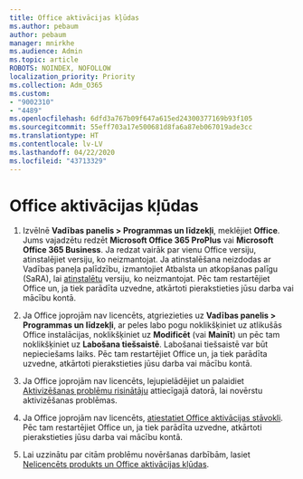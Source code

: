```yaml
---
title: Office aktivācijas kļūdas
ms.author: pebaum
author: pebaum
manager: mnirkhe
ms.audience: Admin
ms.topic: article
ROBOTS: NOINDEX, NOFOLLOW
localization_priority: Priority
ms.collection: Adm_O365
ms.custom:
- "9002310"
- "4489"
ms.openlocfilehash: 6dfd3a767b09f647a615ed24300377169b93f105
ms.sourcegitcommit: 55eff703a17e500681d8fa6a87eb067019ade3cc
ms.translationtype: HT
ms.contentlocale: lv-LV
ms.lasthandoff: 04/22/2020
ms.locfileid: "43713329"
---
```

# <a name="office-activation-errors"></a>Office aktivācijas kļūdas

1. Izvēlnē **Vadības panelis > Programmas un līdzekļi**, meklējiet **Office**. Jums vajadzētu redzēt **Microsoft Office 365 ProPlus** vai **Microsoft Office 365 Business**. Ja redzat vairāk par vienu Office versiju, atinstalējiet versiju, ko neizmantojat. Ja atinstalēšana neizdodas ar Vadības paneļa palīdzību, izmantojiet Atbalsta un atkopšanas palīgu (SaRA), lai [atinstalētu](https://aka.ms/SARA-OfficeUninstall-Alchemy) versiju, ko neizmantojat. Pēc tam restartējiet Office un, ja tiek parādīta uzvedne, atkārtoti pierakstieties jūsu darba vai mācību kontā. 

2. Ja Office joprojām nav licencēts, atgriezieties uz **Vadības panelis > Programmas un līdzekļi**, ar peles labo pogu noklikšķiniet uz atlikušās Office instalācijas, noklikšķiniet uz **Modificēt** (vai **Mainīt**) un pēc tam noklikšķiniet uz **Labošana tiešsaistē**. Labošanai tiešsaistē var būt nepieciešams laiks. Pēc tam restartējiet Office un, ja tiek parādīta uzvedne, atkārtoti pierakstieties jūsu darba vai mācību kontā. 

3. Ja Office joprojām nav licencēts, lejupielādējiet un palaidiet [Aktivizēšanas problēmu risinātāju](https://aka.ms/SARA-OfficeActivation-Alchemy) attiecīgajā datorā, lai novērstu aktivizēšanas problēmas. 

4. Ja Office joprojām nav licencēts, [atiestatiet Office aktivācijas stāvokli](https://docs.microsoft.com/office365/troubleshoot/activation/reset-office-365-proplus-activation-state). Pēc tam restartējiet Office un, ja tiek parādīta uzvedne, atkārtoti pierakstieties jūsu darba vai mācību kontā.  

5. Lai uzzinātu par citām problēmu novēršanas darbībām, lasiet [Nelicencēts produkts un Office aktivācijas kļūdas](https://support.office.com/article/unlicensed-product-and-activation-errors-in-office-0d23d3c0-c19c-4b2f-9845-5344fedc4380).
